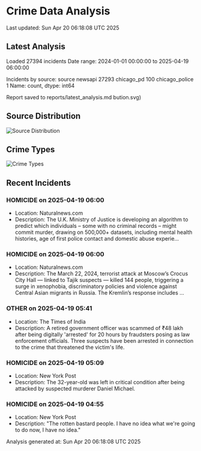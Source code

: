 # Crime Data Analysis
Last updated: Sun Apr 20 06:18:08 UTC 2025

## Latest Analysis

Loaded 27394 incidents
Date range: 2024-01-01 00:00:00 to 2025-04-19 06:00:00

Incidents by source:
source
newsapi           27293
chicago_pd          100
chicago_police        1
Name: count, dtype: int64

Report saved to reports/latest_analysis.md
bution.svg)

## Source Distribution
![Source Distribution](images/source_distribution.svg)

## Crime Types
![Crime Types](images/crime_types.svg)

## Recent Incidents

### HOMICIDE on 2025-04-19 06:00
- Location: Naturalnews.com
- Description: The U.K. Ministry of Justice is developing an algorithm to predict which individuals – some with no criminal records – might commit murder, drawing on 500,000+ datasets, including mental health histories, age of first police contact and domestic abuse experie…


### HOMICIDE on 2025-04-19 06:00
- Location: Naturalnews.com
- Description: The March 22, 2024, terrorist attack at Moscow’s Crocus City Hall — linked to Tajik suspects — killed 144 people, triggering a surge in xenophobia, discriminatory policies and violence against Central Asian migrants in Russia. The Kremlin’s response includes …


### OTHER on 2025-04-19 05:41
- Location: The Times of India
- Description: A retired government officer was scammed of ₹48 lakh after being digitally 'arrested' for 20 hours by fraudsters posing as law enforcement officials. Three suspects have been arrested in connection to the crime that threatened the victim's life.


### HOMICIDE on 2025-04-19 05:09
- Location: New York Post
- Description: The 32-year-old was left in critical condition after being attacked by suspected murderer Daniel Michael.


### HOMICIDE on 2025-04-19 04:55
- Location: New York Post
- Description: "The rotten bastard people. I have no idea what we're going to do now, I have no idea."

Analysis generated at: Sun Apr 20 06:18:08 UTC 2025
